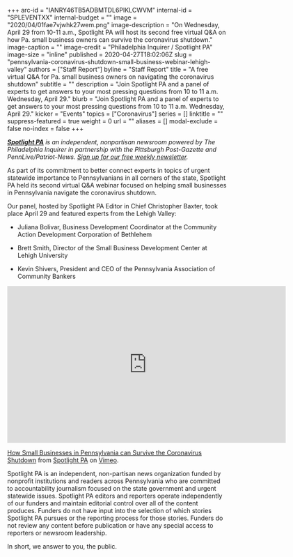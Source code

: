 +++
arc-id = "IANRY46TB5ADBMTDL6PIKLCWVM"
internal-id = "SPLEVENTXX"
internal-budget = ""
image = "2020/04/01fae7vjwhk27wem.png"
image-description = "On Wednesday, April 29 from 10-11 a.m., Spotlight PA will host its second free virtual Q&A on how Pa. small business owners can survive the coronavirus shutdown."
image-caption = ""
image-credit = "Philadelphia Inquirer / Spotlight PA"
image-size = "inline"
published = 2020-04-27T18:02:06Z
slug = "pennsylvania-coronavirus-shutdown-small-business-webinar-lehigh-valley"
authors = ["Staff Report"]
byline = "Staff Report"
title = "A free virtual Q&A for Pa. small business owners on navigating the coronavirus shutdown"
subtitle = ""
description = "Join Spotlight PA and a panel of experts to get answers to your most pressing questions from 10 to 11 a.m. Wednesday, April 29."
blurb = "Join Spotlight PA and a panel of experts to get answers to your most pressing questions from 10 to 11 a.m. Wednesday, April 29."
kicker = "Events"
topics = ["Coronavirus"]
series = []
linktitle = ""
suppress-featured = true
weight = 0
url = ""
aliases = []
modal-exclude = false
no-index = false
+++

<a href="https://www.spotlightpa.org/"><i><b>Spotlight PA</b></i></a><i> is an independent, nonpartisan newsroom powered by The Philadelphia Inquirer in partnership with the Pittsburgh Post-Gazette and PennLive/Patriot-News. </i><a href="https://www.spotlightpa.org/newsletters"><i>Sign up for our free weekly newsletter</i></a><i>.</i>

As part of its commitment to better connect experts in topics of urgent statewide importance to Pennsylvanians in all corners of the state, Spotlight PA held its second virtual Q&amp;A webinar focused on helping small businesses in Pennsylvania navigate the coronavirus shutdown.

Our panel, hosted by Spotlight PA Editor in Chief Christopher Baxter, took place April 29 and featured experts from the Lehigh Valley: 

- Juliana Bolivar, Business Development Coordinator at the Community Action Development Corporation of Bethlehem

- Brett Smith, Director of the Small Business Development Center at Lehigh University

- Kevin Shivers, President and CEO of the Pennsylvania Association of Community Bankers

<iframe src="https://player.vimeo.com/video/413188384?title=0&byline=0&portrait=0" width="640" height="360" frameborder="0" allow="autoplay; fullscreen" allowfullscreen></iframe>
<p><a href="https://vimeo.com/413188384">How Small Businesses in Pennsylvania can Survive the Coronavirus Shutdown</a> from <a href="https://vimeo.com/user107055379">Spotlight PA</a> on <a href="https://vimeo.com">Vimeo</a>.</p>

Spotlight PA is an independent, non-partisan news organization funded by nonprofit institutions and readers across Pennsylvania who are committed to accountability journalism focused on the state government and urgent statewide issues. Spotlight PA editors and reporters operate independently of our funders and maintain editorial control over all of the content produces. Funders do not have input into the selection of which stories Spotlight PA pursues or the reporting process for those stories. Funders do not review any content before publication or have any special access to reporters or newsroom leadership.

In short, we answer to you, the public.
